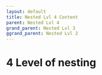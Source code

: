 ```yaml
---
layout: default
title: Nested Lvl 4 Content
parent: Nested Lvl 4
grand_parent: Nested Lvl 3
ggrand_parent: Nested Lvl 2
---
```


# 4 Level of nesting
